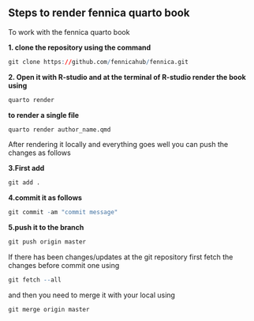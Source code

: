 ## Steps to render fennica quarto book

To work with the fennica quarto book

**1. clone the repository using the command**

``` r
git clone https://github.com/fennicahub/fennica.git
```

**2. Open it with R-studio and at the terminal of R-studio render the book using**

``` r
quarto render
```
  
**to render a single file**

``` r
quarto render author_name.qmd
```

After rendering it locally and everything goes well you can push the changes as follows

**3.First add**

``` r
git add .
```

**4.commit it as follows**

``` r
git commit -am "commit message"
```

**5.push it to the branch**

``` r
git push origin master
```

If there has been changes/updates at the git repository first fetch the changes before commit one using

``` r
git fetch --all
```

and then you need to merge it with your local using

``` r
git merge origin master
```
